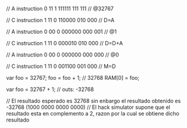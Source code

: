 // A instruction
0 11 1 111111 111 111 // @32767

// C instruction
1 11 0 110000 010 000 // D=A

// A instruction
0 00 0 000000 000 001 // @1

// C instruction
1 11 0 000010 010 000 // D=D+A

// A instruction
0 00 0 000000 000 000 // @0

// C instruction
1 11 0 001100 001 000 // M=D

var foo = 32767;
foo = foo + 1; // 32768
RAM[0] = foo;

var foo = 32767 + 1; // outs: -32768

// El resultado esperado es 32768 sin enbargo el resultado obtenido es -32768 (1000 0000 0000 0000)
// El hack simulator supone que el resultado esta en complemento a 2, razon por la cual se obtiene dicho resultado 